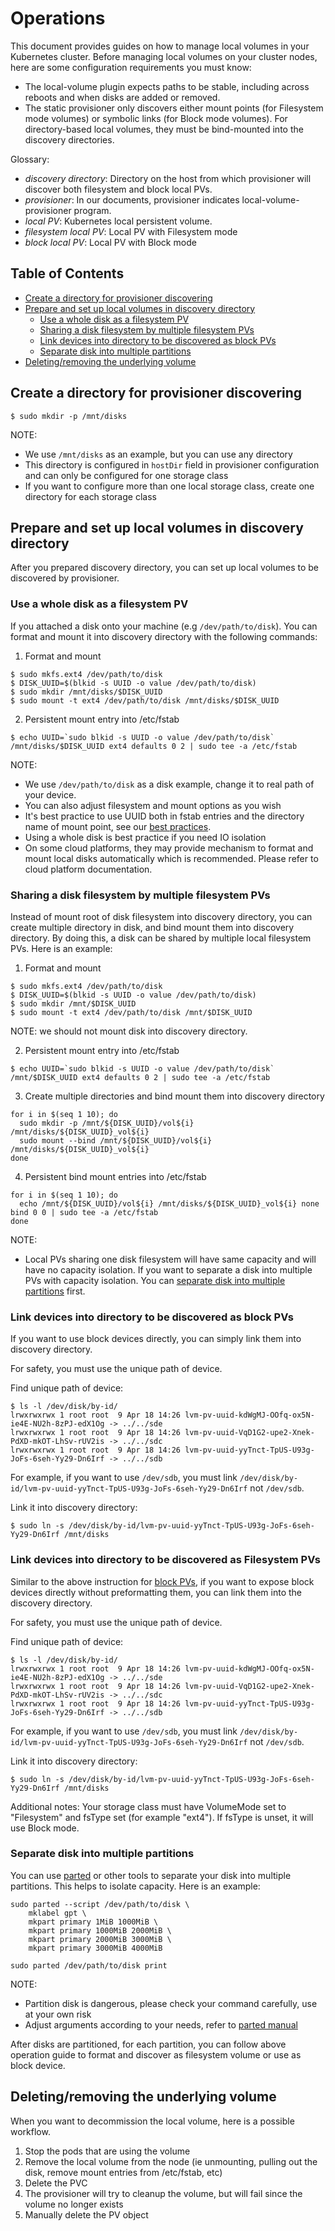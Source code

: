 # Operations

This document provides guides on how to manage local volumes in your Kubernetes
cluster. Before managing local volumes on your cluster nodes, here are some
configuration requirements you must know:

* The local-volume plugin expects paths to be stable, including across
  reboots and when disks are added or removed.
* The static provisioner only discovers either mount points (for Filesystem mode volumes)
  or symbolic links (for Block mode volumes). For directory-based local volumes, they
  must be bind-mounted into the discovery directories.

Glossary:

- _discovery directory_: Directory on the host from which provisioner will
  discover both filesystem and block local PVs.
- _provisioner_: In our documents, provisioner indicates local-volume-provisioner program.
- *local PV*: Kubernetes local persistent volume.
- *filesystem local PV*: Local PV with Filesystem mode
- *block local PV*: Local PV with Block mode

## Table of Contents

- [Create a directory for provisioner discovering](#create-a-directory-for-provisioner-discovering)
- [Prepare and set up local volumes in discovery directory](#prepare-and-set-up-local-volumes-in-discovery-directory)
  * [Use a whole disk as a filesystem PV](#use-a-whole-disk-as-a-filesystem-pv)
  * [Sharing a disk filesystem by multiple filesystem PVs](#sharing-a-disk-filesystem-by-multiple-filesystem-pvs)
  * [Link devices into directory to be discovered as block PVs](#link-devices-into-directory-to-be-discovered-as-block-pvs)
  * [Separate disk into multiple partitions](#separate-disk-into-multiple-partitions)
- [Deleting/removing the underlying volume](#deletingremoving-the-underlying-volume)

## Create a directory for provisioner discovering

```
$ sudo mkdir -p /mnt/disks
```

NOTE: 

- We use `/mnt/disks` as an example, but you can use any directory 
- This directory is configured in `hostDir` field in provisioner configuration
  and can only be configured for one storage class
- If you want to configure more than one local storage class, create one
  directory for each storage class

## Prepare and set up local volumes in discovery directory

After you prepared discovery directory, you can set up local
volumes to be discovered by provisioner.

### Use a whole disk as a filesystem PV

If you attached a disk onto your machine (e.g `/dev/path/to/disk`). You
can format and mount it into discovery directory with the following commands:

1) Format and mount

```
$ sudo mkfs.ext4 /dev/path/to/disk
$ DISK_UUID=$(blkid -s UUID -o value /dev/path/to/disk) 
$ sudo mkdir /mnt/disks/$DISK_UUID
$ sudo mount -t ext4 /dev/path/to/disk /mnt/disks/$DISK_UUID
```

2) Persistent mount entry into /etc/fstab

```
$ echo UUID=`sudo blkid -s UUID -o value /dev/path/to/disk` /mnt/disks/$DISK_UUID ext4 defaults 0 2 | sudo tee -a /etc/fstab
```

NOTE:

- We use `/dev/path/to/disk` as a disk example, change it to real path of your
  device.
- You can also adjust filesystem and mount options as you wish
- It's best practice to use UUID both in fstab entries and the directory name
  of mount point, see our [best practices](best-practices.md).
- Using a whole disk is best practice if you need IO isolation
- On some cloud platforms, they may provide mechanism to format and mount local
  disks automatically which is recommended. Please refer to cloud platform
  documentation.

### Sharing a disk filesystem by multiple filesystem PVs

Instead of mount root of disk filesystem into discovery directory, you can
create multiple directory in disk, and bind mount them into discovery
directory. By doing this, a disk can be shared by multiple local filesystem
PVs. Here is an example:

1) Format and mount

```
$ sudo mkfs.ext4 /dev/path/to/disk
$ DISK_UUID=$(blkid -s UUID -o value /dev/path/to/disk) 
$ sudo mkdir /mnt/$DISK_UUID
$ sudo mount -t ext4 /dev/path/to/disk /mnt/$DISK_UUID
```

NOTE: we should not mount disk into discovery directory.

2) Persistent mount entry into /etc/fstab

```
$ echo UUID=`sudo blkid -s UUID -o value /dev/path/to/disk` /mnt/$DISK_UUID ext4 defaults 0 2 | sudo tee -a /etc/fstab
```

3) Create multiple directories and bind mount them into discovery directory

```
for i in $(seq 1 10); do
  sudo mkdir -p /mnt/${DISK_UUID}/vol${i} /mnt/disks/${DISK_UUID}_vol${i}
  sudo mount --bind /mnt/${DISK_UUID}/vol${i} /mnt/disks/${DISK_UUID}_vol${i}
done
```

4) Persistent bind mount entries into /etc/fstab

```
for i in $(seq 1 10); do
  echo /mnt/${DISK_UUID}/vol${i} /mnt/disks/${DISK_UUID}_vol${i} none bind 0 0 | sudo tee -a /etc/fstab
done
```

NOTE:

- Local PVs sharing one disk filesystem will have same capacity and will have
  no capacity isolation. If you want to separate a disk into multiple PVs with
  capacity isolation. You can [separate disk into multiple
  partitions](#separate-disk-into-multiple-partitions) first.

### Link devices into directory to be discovered as block PVs

If you want to use block devices directly, you can simply link them into
discovery directory.

For safety, you must use the unique path of device.

Find unique path of device:

```
$ ls -l /dev/disk/by-id/
lrwxrwxrwx 1 root root  9 Apr 18 14:26 lvm-pv-uuid-kdWgMJ-OOfq-ox5N-ie4E-NU2h-8zPJ-edX1Og -> ../../sde
lrwxrwxrwx 1 root root  9 Apr 18 14:26 lvm-pv-uuid-VqD1G2-upe2-Xnek-PdXD-mkOT-LhSv-rUV2is -> ../../sdc
lrwxrwxrwx 1 root root  9 Apr 18 14:26 lvm-pv-uuid-yyTnct-TpUS-U93g-JoFs-6seh-Yy29-Dn6Irf -> ../../sdb
```

For example, if you want to use `/dev/sdb`, you must link
`/dev/disk/by-id/lvm-pv-uuid-yyTnct-TpUS-U93g-JoFs-6seh-Yy29-Dn6Irf` not 
`/dev/sdb`.

Link it into discovery directory:

```
$ sudo ln -s /dev/disk/by-id/lvm-pv-uuid-yyTnct-TpUS-U93g-JoFs-6seh-Yy29-Dn6Irf /mnt/disks
```

### Link devices into directory to be discovered as Filesystem PVs

Similar to the above instruction for 
[block PVs](#link-devices-into-directory-to-be-discovered-as-block-pvs), if you
want to expose block devices directly without preformatting them, you can link
them into the discovery directory.

For safety, you must use the unique path of device.

Find unique path of device:

```
$ ls -l /dev/disk/by-id/
lrwxrwxrwx 1 root root  9 Apr 18 14:26 lvm-pv-uuid-kdWgMJ-OOfq-ox5N-ie4E-NU2h-8zPJ-edX1Og -> ../../sde
lrwxrwxrwx 1 root root  9 Apr 18 14:26 lvm-pv-uuid-VqD1G2-upe2-Xnek-PdXD-mkOT-LhSv-rUV2is -> ../../sdc
lrwxrwxrwx 1 root root  9 Apr 18 14:26 lvm-pv-uuid-yyTnct-TpUS-U93g-JoFs-6seh-Yy29-Dn6Irf -> ../../sdb
```

For example, if you want to use `/dev/sdb`, you must link
`/dev/disk/by-id/lvm-pv-uuid-yyTnct-TpUS-U93g-JoFs-6seh-Yy29-Dn6Irf` not 
`/dev/sdb`.

Link it into discovery directory:

```
$ sudo ln -s /dev/disk/by-id/lvm-pv-uuid-yyTnct-TpUS-U93g-JoFs-6seh-Yy29-Dn6Irf /mnt/disks
```

Additional notes: Your storage class must have VolumeMode set to "Filesystem"
and fsType set (for example "ext4"). If fsType is unset, it will use Block
mode.

### Separate disk into multiple partitions

You can use [parted](https://www.gnu.org/s/parted/manual/parted.html) or other
tools to separate your disk into multiple partitions. This helps to isolate
capacity. Here is an example:

```
sudo parted --script /dev/path/to/disk \
    mklabel gpt \
    mkpart primary 1MiB 1000MiB \
    mkpart primary 1000MiB 2000MiB \
    mkpart primary 2000MiB 3000MiB \
    mkpart primary 3000MiB 4000MiB

sudo parted /dev/path/to/disk print
```

NOTE:

- Partition disk is dangerous, please check your command carefully, use at your own risk
- Adjust arguments according to your needs, refer to [parted manual](https://www.gnu.org/s/parted/manual/parted.html)

After disks are partitioned, for each partition, you can follow above operation
guide to format and discover as filesystem volume or use as block device.

## Deleting/removing the underlying volume

When you want to decommission the local volume, here is a possible workflow.

1. Stop the pods that are using the volume
2. Remove the local volume from the node (ie unmounting, pulling out the disk, remove mount entries from /etc/fstab, etc)
3. Delete the PVC
4. The provisioner will try to cleanup the volume, but will fail since the volume no longer exists
5. Manually delete the PV object
